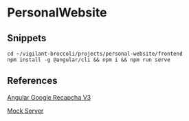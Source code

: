 # PersonalWebsite

## Snippets

```
cd ~/vigilant-broccoli/projects/personal-website/frontend
npm install -g @angular/cli && npm i && npm run serve
```

## References

<!-- Bot Prevention -->

[Angular Google Recapcha V3](https://dev.to/rodrigokamada/adding-the-google-recaptcha-v3-to-an-angular-application-kge)

<!-- Testing -->

[Mock Server](https://medium.com/geekculture/setting-up-a-mock-backend-with-angular-13-applications-26a21788f7da)
